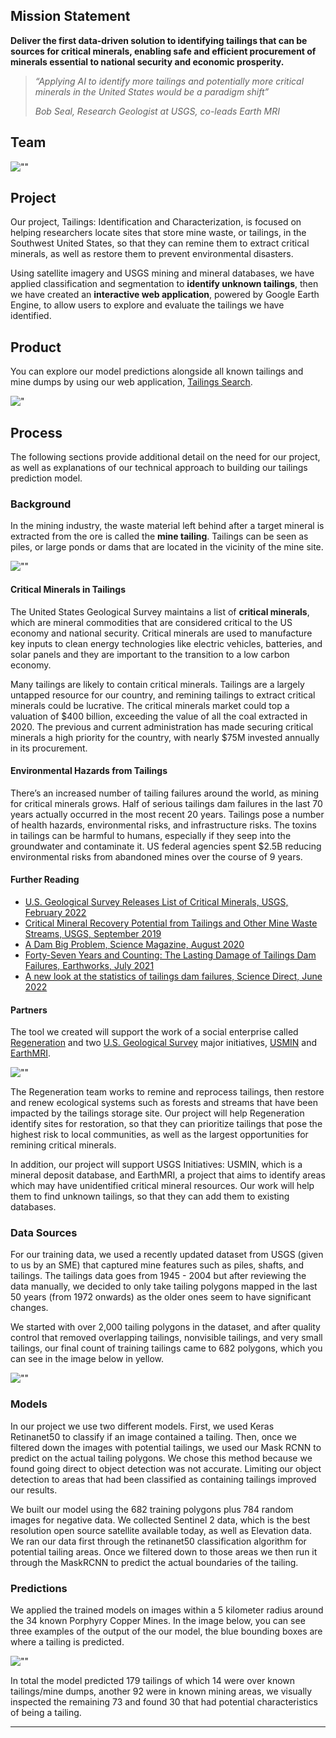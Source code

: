 ## Mission Statement

**Deliver the first data-driven solution to identifying tailings that can be sources for critical minerals, enabling safe and efficient procurement of minerals essential to national security and economic prosperity.**

> *“Applying AI to identify more tailings and potentially more critical minerals in the United States would be a paradigm shift”*
> 
> *Bob Seal, Research Geologist at USGS, co-leads Earth MRI*

## Team

![""](images/tailings_team.png)

## Project

Our project, Tailings: Identification and Characterization, is focused on helping researchers locate sites that store mine waste, or tailings, in the Southwest United States, so that they can remine them to extract critical minerals, as well as restore them to prevent environmental disasters.

Using satellite imagery and USGS mining and mineral databases, we have applied classification and segmentation to **identify unknown tailings**, then we have created an **interactive web application**, powered by Google Earth Engine, to allow users to explore and evaluate the tailings we have identified.

## Product

You can explore our model predictions alongside all known tailings and mine dumps by using our web application, [Tailings Search](https://ginny.users.earthengine.app/view/tailings-identification-and-characterization#year=2015;lat=37.234;lon=-113.795;zoom=7;).


!["](images/tailings_search.png)

## Process

The following sections provide additional detail on the need for our project, as well as explanations of our technical approach to building our tailings prediction model.

### Background

In the mining industry, the waste material left behind after a target mineral is extracted from the ore is called the **mine tailing**. Tailings can be seen as piles, or large ponds or dams that are located in the vicinity of the mine site.

![""](images/tailings_ponds_piles.png)

#### Critical Minerals in Tailings

The United States Geological Survey maintains a list of **critical minerals**, which are mineral commodities that are considered critical to the US economy and national security. Critical minerals are used to manufacture key inputs to clean energy technologies like electric vehicles, batteries, and solar panels and they are important to the transition to a low carbon economy. 

Many tailings are likely to contain critical minerals. Tailings are a largely untapped resource for our country, and remining tailings to extract critical minerals could be lucrative. The critical minerals market could top a valuation of $400 billion, exceeding the value of all the coal extracted in 2020. The previous and current administration has made securing critical minerals a high priority for the country, with nearly $75M invested annually in its procurement.

#### Environmental Hazards from Tailings

There’s an increased number of tailing failures around the world, as mining for critical minerals grows. Half of serious tailings dam failures in the last 70 years actually occurred in the most recent 20 years. Tailings pose a number of health hazards, environmental risks, and infrastructure risks. The toxins in tailings can be harmful to humans, especially if they seep into the groundwater and contaminate it. US federal agencies spent $2.5B reducing environmental risks from abandoned mines over the course of 9 years.

#### Further Reading

* [U.S. Geological Survey Releases List of Critical Minerals, USGS, February 2022](https://www.usgs.gov/news/national-news-release/us-geological-survey-releases-2022-list-critical-minerals)
* [Critical Mineral Recovery Potential from Tailings and Other Mine Waste Streams, USGS, September 2019](https://www.usgs.gov/centers/geology%2C-energy-%26amp%3Bamp%3B-minerals-science-center/science/critical-mineral-recovery)
* [A Dam Big Problem, Science Magazine, August 2020](https://www.science.org/content/article/catastrophic-failures-raise-alarm-about-dams-containing-muddy-mine-wastes)
* [Forty-Seven Years and Counting: The Lasting Damage of Tailings Dam Failures, Earthworks, July 2021](https://earthworks.org/blog/forty-seven-years-and-counting-the-lasting-damage-of-tailings-dam-failures/)
* [A new look at the statistics of tailings dam failures, Science Direct, June 2022](https://www.sciencedirect.com/science/article/pii/S0013795222001429)

#### Partners

The tool we created will support the work of a social enterprise called [Regeneration](https://www.regeneration.enterprises/) and two [U.S. Geological Survey](https://www.usgs.gov/) major initiatives, [USMIN](https://www.usgs.gov/centers/gggsc/science/usmin-mineral-deposit-database) and [EarthMRI](https://www.usgs.gov/special-topics/earth-mri).

![""](images/partners.png)

The Regeneration team works to remine and reprocess tailings, then restore and renew ecological systems such as forests and streams that have been impacted by the tailings storage site. Our project will help Regeneration identify sites for restoration, so that they can prioritize tailings that pose the highest risk to local communities, as well as the largest opportunities for remining critical minerals. 

In addition, our project will support USGS Initiatives: USMIN, which is a mineral deposit database, and EarthMRI, a project that aims to identify areas which may have unidentified critical mineral resources. Our work will help them to find unknown tailings, so that they can add them to existing databases.

### Data Sources
For our training data, we used a recently updated dataset from USGS (given to us by an SME) that captured mine features such as piles, shafts, and tailings.
The tailings data goes from 1945 - 2004 but after reviewing the data manually, we decided to only take tailing polygons mapped in the last 50 years (from 1972 onwards) as the older ones seem to have significant changes.

We started with over 2,000 tailing polygons in the dataset, and after quality control that removed overlapping tailings, nonvisible tailings, and very small tailings, our final count of training tailings came to 682 polygons, which you can see in the image below in yellow.

![""](images/training_data.png)

### Models

In our project we use two different models. First, we used Keras Retinanet50 to classify if an image contained a tailing. Then, once we filtered down the images with potential tailings, we used our Mask RCNN to predict on the actual tailing polygons. We chose this method because we found going direct to object detection was not accurate. Limiting our object detection to areas that had been classified as containing tailings improved our results.

We built our model using the 682 training polygons plus 784 random images for negative data. We collected Sentinel 2 data, which is the best resolution open source satellite available today, as well as Elevation data. We ran our data first through the retinanet50 classification algorithm for potential tailing areas. Once we filtered down to those areas we then run it through the MaskRCNN to predict the actual boundaries of the tailing.

### Predictions

We applied the trained models on images within a 5 kilometer radius around the 34 known Porphyry Copper Mines. In the image below, you can see three examples of the output of the our model, the blue bounding boxes are where a tailing is predicted.

![""](images/predictions.png)

In total the model predicted 179 tailings of which 14 were over known tailings/mine dumps, another 92 were in known mining areas, we visually inspected the remaining 73 and found 30 that had potential characteristics of being a tailing.

---

